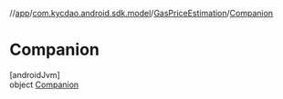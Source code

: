 //[app](../../../../index.md)/[com.kycdao.android.sdk.model](../../index.md)/[GasPriceEstimation](../index.md)/[Companion](index.md)

# Companion

[androidJvm]\
object [Companion](index.md)
